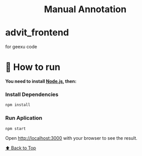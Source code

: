 <h1 align="center">Manual Annotation</h1>

# advit_frontend
for geexu code 

# :construction_worker: How to run
**You need to install [Node.js](https://nodejs.org/en/download/), then:**

### Install Dependencies
```bash
npm install
```

### Run Aplication

```bash 
npm start 
```

Open [http://localhost:3000](http://localhost:3000) with your browser to see the result.
<br>

[⬆ Back to Top](#pushpin-table-of-contents)
